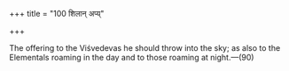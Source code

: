+++
title = "100 शिलान् अप्य्"

+++

The offering to the Viśvedevas he should throw into the sky; as also to the Elementals roaming in the day and to those roaming at night.—(90)